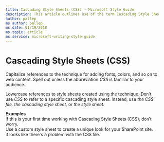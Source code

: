 ```yaml
---
title: Cascading Style Sheets (CSS) - Microsoft Style Guide
description: This article outlines use of the term Cascading Style Sheets (CSS) per Microsoft style guidelines, with examples.
author: pallep
ms.author: pallep
ms.date: 01/19/2018
ms.topic: article
ms.service: microsoft-writing-style-guide
---
```


# Cascading Style Sheets (CSS)

Capitalize references to the technique for adding fonts, colors, and so on to web content. Spell out unless the abbreviation *CSS* is familiar to your audience.

Lowercase references to style sheets created using the technique. Don't use *CSS* to refer to a specific cascading style sheet. Instead, use *the CSS file, the cascading style sheet,* or *the style sheet.*

**Examples**  
If this is your first time working with Cascading Style Sheets (CSS), don’t worry.  
Use a custom style sheet to create a unique look for your SharePoint site.   
It looks like there's a problem with the CSS file.
